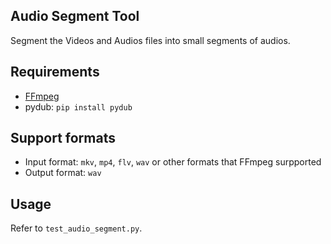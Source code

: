 ## Audio Segment Tool

Segment the Videos and Audios files into small segments of audios.

## Requirements

- [FFmpeg][ffmpeg]
- pydub: `pip install pydub`

## Support formats

* Input format: `mkv`, `mp4`, `flv`, `wav` or other formats that FFmpeg surpported
* Output format: `wav`

## Usage

Refer to `test_audio_segment.py`.

[ffmpeg]: http://www.ffmpeg.org/